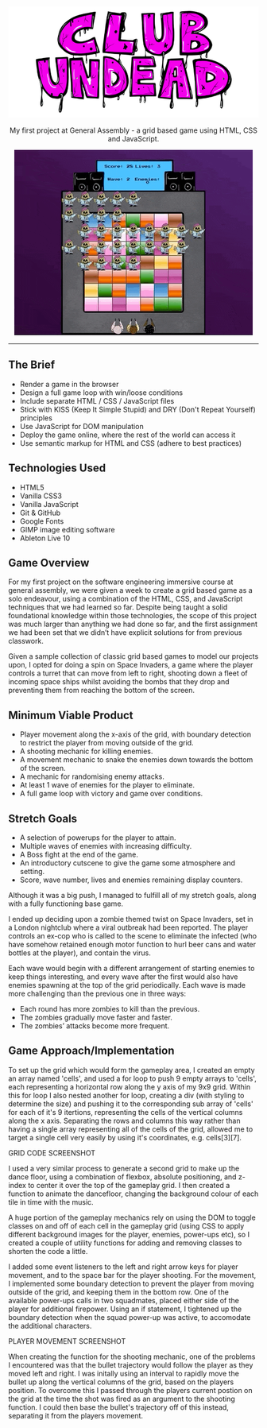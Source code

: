 <p align="center">
  <img alt="club undead" src="./images/banner.png"/>
</p>

<p align="center">
  My first project at General Assembly - a grid based game using HTML, CSS and JavaScript.
</p>

<p align="center">
  <img alt="gameplay" src="./screenshots/gameplay.gif"/>
</p>

<hr>

## The Brief

*	Render a game in the browser
*	Design a full game loop with win/loose conditions
*	Include separate HTML / CSS / JavaScript files
*	Stick with KISS (Keep It Simple Stupid) and DRY (Don't Repeat Yourself) principles
*	Use JavaScript for DOM manipulation
*	Deploy the game online, where the rest of the world can access it
*	Use semantic markup for HTML and CSS (adhere to best practices)

## Technologies Used

* HTML5
* Vanilla CSS3
* Vanilla JavaScript
* Git & GitHub
* Google Fonts
* GIMP image editing software
* Ableton Live 10

## Game Overview

For my first project on the software engineering immersive course at general assembly, we were given a week to create a grid based game as a solo endeavour, using a combination of the HTML, CSS, and JavaScript techniques that we had learned so far. Despite being taught a solid foundational knowledge within those technologies, the scope of this project was much larger than anything we had done so far, and the first assignment we had been set that we didn’t have explicit solutions for from previous classwork.

Given a sample collection of classic grid based games to model our projects upon, I opted for doing a spin on Space Invaders, a game where the player controls a turret that can move from left to right, shooting down a fleet of incoming space ships whilst avoiding the bombs that they drop and preventing them from reaching the bottom of the screen.

## Minimum Viable Product

* Player movement along the x-axis of the grid, with boundary detection to restrict the player from moving outside of the grid.
*	A shooting mechanic for killing enemies.
*	A movement mechanic to snake the enemies down towards the bottom of the screen.
*	A mechanic for randomising enemy attacks.
*	At least 1 wave of enemies for the player to eliminate.
*	A full game loop with victory and game over conditions.

## Stretch Goals

*	A selection of powerups for the player to attain.
*	Multiple waves of enemies with increasing difficulty.
*	A Boss fight at the end of the game.
*	An introductory cutscene to give the game some atmosphere and setting.
*	Score, wave number, lives and enemies remaining display counters.

Although it was a big push, I managed to fulfill all of my stretch goals, along with a fully functioning base game.

I ended up deciding upon a zombie themed twist on Space Invaders, set in a London nightclub where a viral outbreak had been reported. The player controls an ex-cop who is called to the scene to eliminate the infected (who have somehow retained enough motor function to hurl beer cans and water bottles at the player), and contain the virus.

Each wave would begin with a different arrangement of starting enemies to keep things interesting, and every wave after the first would also have enemies spawning at the top of the grid periodically. Each wave is made more challenging than the previous one in three ways:

*	Each round has more zombies to kill than the previous.
*	The zombies gradually move faster and faster.
*	The zombies’ attacks become more frequent.

## Game Approach/Implementation

To set up the grid which would form the gameplay area, I created an empty an array named 'cells', and used a for loop to push 9 empty arrays to 'cells', each representing a horizontal row along the y axis of my 9x9 grid. Within this for loop I also nested another for loop, creating a div (with styling to determine the size) and pushing it to the corresponding sub array of 'cells' for each of it's 9 itertions, representing the cells of the vertical columns along the x axis. Separating the rows and columns this way rather than having a single array representing all of the cells of the grid, allowed me to target a single cell very easily by using it's coordinates, e.g. cells[3][7].

GRID CODE SCREENSHOT

I used a very similar process to generate a second grid to make up the dance floor, using a combination of flexbox, absolute positioning, and z-index to center it over the top of the gameplay grid. I then created a function to animate the dancefloor, changing the background colour of each tile in time with the music.

A huge portion of the gameplay mechanics rely on using the DOM to toggle classes on and off of each cell in the gameplay grid (using CSS to apply different background images for the player, enemies, power-ups etc), so I created a couple of utility functions for adding and removing classes to shorten the code a little.

I added some event listeners to the left and right arrow keys for player movement, and to the space bar for the player shooting. For the movement, I implemented some boundary detection to prevent the player from moving outside of the grid, and keeping them in the bottom row. One of the available power-ups calls in two squadmates, placed either side of the player for additional firepower. Using an if statement, I tightened up the boundary detection when the squad power-up was active, to accomodate the additional characters.

PLAYER MOVEMENT SCREENSHOT

When creating the function for the shooting mechanic, one of the problems I encountered was that the bullet trajectory would follow the player as they moved left and right. I was initally using an interval to rapidly move the bullet up along the vertical columns of the grid, based on the players position. To overcome this I passed through the players current postion on the grid at the time the shot was fired as an argument to the shooting function. I could then base the bullet's trajectory off of this instead, separating it from the players movement. 


